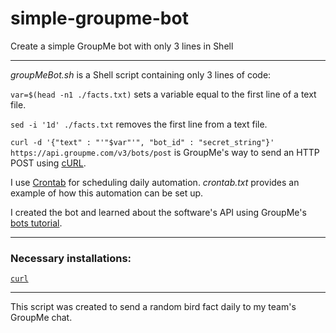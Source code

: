 # simple-groupme-bot

Create a simple GroupMe bot with only 3 lines in Shell

---

<i>groupMeBot.sh</i> is a Shell script containing only 3 lines of code:

`var=$(head -n1 ./facts.txt)` sets a variable equal to the first line of a text file.

`sed -i '1d' ./facts.txt` removes the first line from a text file.

`curl -d '{"text" : "'"$var"'", "bot_id" : "secret_string"}' https://api.groupme.com/v3/bots/post` is GroupMe's way to send an HTTP POST using [cURL](https://curl.haxx.se/).

I use [Crontab](http://crontab.org/) for scheduling daily automation. <i>crontab.txt</i> provides an example of how this automation can be set up.

I created the bot and learned about the software's API using GroupMe's [bots tutorial](https://dev.groupme.com/tutorials/bots).

---

<h3>Necessary installations:</h3>

[`curl`](https://curl.haxx.se/)

---

This script was created to send a random bird fact daily to my team's GroupMe chat.
